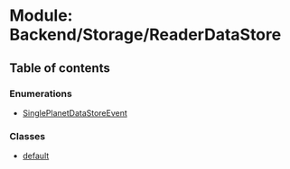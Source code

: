 # Module: Backend/Storage/ReaderDataStore

## Table of contents

### Enumerations

- [SinglePlanetDataStoreEvent](../enums/Backend_Storage_ReaderDataStore.SinglePlanetDataStoreEvent.md)

### Classes

- [default](../classes/Backend_Storage_ReaderDataStore.default.md)

